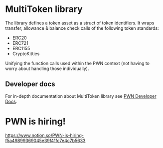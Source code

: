 # MultiToken library
The library defines a token asset as a struct of token identifiers.
It wraps transfer, allowance & balance check calls of the following token standards:
- ERC20
- ERC721
- ERC1155
- CryptoKitties

Unifying the function calls used within the PWN context (not having to worry about handling those individually).

## Developer docs
For in-depth documentation about MultiToken library see [PWN Developer Docs](https://dev-docs.pwn.xyz/smart-contracts/multitoken).


# PWN is hiring!
https://www.notion.so/PWN-is-hiring-f5a49899369045e39f41fc7e4c7b5633
